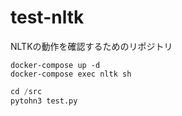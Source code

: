 # test-nltk

NLTKの動作を確認するためのリポジトリ

```shell
docker-compose up -d
docker-compose exec nltk sh
```

```py
cd /src
pytohn3 test.py
```
